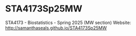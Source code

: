 # STA4173Sp25MW
STA4173 - Biostatistics - Spring 2025 (MW section)
Website: http://samanthaseals.github.io/STA4173Sp25MW
